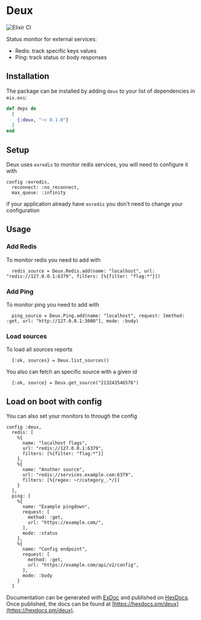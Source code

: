 # Deux
![Elixir CI](https://github.com/3zcurdia/deux/workflows/Elixir%20CI/badge.svg)

Status monitor for external services:
  - Redis: track specific keys values
  - Ping: track status or body responses

## Installation

The package can be installed by adding `deux` to your list of dependencies in `mix.exs`:

```elixir
def deps do
  [
    {:deux, "~> 0.1.0"}
  ]
end
```
## Setup

Deux uses `exredis` to monitor redis services, you will need to configure it with

```
config :exredis,
  reconnect: :no_reconnect,
  max_queue: :infinity
```

if your application already have `exredis` you don't need to change your configuration

## Usage

### Add Redis

To monitor redis you need to add with

```
  redis_source = Deux.Redis.add(name: "localhost", url: "redis://127.0.0.1:6379", filters: [%{filter: "flag:*"}])
```

### Add Ping

To monitor ping you need to add with

```
  ping_source = Deux.Ping.add(name: "localhost", request: [method: :get, url: "http://127.0.0.1:3000"], mode: :body)
```

### Load sources

To load all sources reports

```
  {:ok, sources} = Deux.list_sources()
```

You also can fetch an specific source with a given id

```
  {:ok, source} = Deux.get_source("213243546576")
```

## Load on boot with config

You can also set your monitors to through the config

```
config :deux,
  redis: [
    %{
      name: "localhost flags",
      url: "redis://127.0.0.1:6379",
      filters: [%{filter: "flag:*"}]
    },
    %{
      name: "Another source",
      url: "redis://services.example.com:6379",
      filters: [%{regex: ~r/category_.*/}]
    }
  ],
  ping: [
    %{
      name: "Example pingdown",
      request: [
        method: :get,
        url: "https://example.com/",
      ],
      mode: :status
    },
    %{
      name: "Config endpoint",
      request: [
        method: :get,
        url: "https://example.com/api/v2/config",
      ],
      mode: :body
    }
  ]
```

Documentation can be generated with [ExDoc](https://github.com/elixir-lang/ex_doc)
and published on [HexDocs](https://hexdocs.pm). Once published, the docs can
be found at [https://hexdocs.pm/deux](https://hexdocs.pm/deux).
